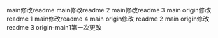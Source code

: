main修改readme
main修改readme 2
main修改readme 3
main origin修改 readme 1
main修改readme 4
main origin修改 readme 2
main origin修改 readme 3
origin-main1第一次更改















